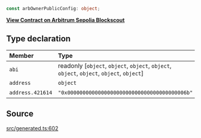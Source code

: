 ```ts
const arbOwnerPublicConfig: object;
```

[**View Contract on Arbitrum Sepolia Blockscout**](https://sepolia-explorer.arbitrum.io/address/0x000000000000000000000000000000000000006b)

## Type declaration

| Member           | Type                                                                                      | Value                                        |
| :--------------- | :---------------------------------------------------------------------------------------- | :------------------------------------------- |
| `abi`            | readonly [`object`, `object`, `object`, `object`, `object`, `object`, `object`, `object`] | arbOwnerPublicABI                            |
| `address`        | `object`                                                                                  | arbOwnerPublicAddress                        |
| `address.421614` | `"0x000000000000000000000000000000000000006b"`                                            | '0x000000000000000000000000000000000000006b' |

## Source

[src/generated.ts:602](https://github.com/OffchainLabs/arbitrum-orbit-sdk/blob/efea61c53fc08d3a6a336315cc447bc7613aada5/src/generated.ts#L602)
